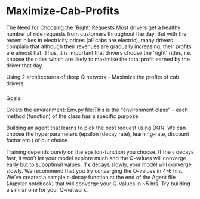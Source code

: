# Maximize-Cab-Profits

The Need for Choosing the 'Right' Requests
Most drivers get a healthy number of ride requests from customers throughout the day. But with the recent hikes in electricity prices (all cabs are electric), many drivers complain that although their revenues are gradually increasing, their profits are almost flat. Thus, it is important that drivers choose the 'right' rides, i.e. choose the rides which are likely to maximise the total profit earned by the driver that day. 


Using 2 architectures of deep Q network - Maximize the profits of cab drivers

###

Goals:

Create the environment: 
 Env.py file:This is the "environment class" - each method (function) of the class has a specific purpose. 

Building an agent that learns to pick the best request using DQN. We can choose the hyperparameters (epsilon (decay rate), learning-rate, discount factor etc.) of our choice.

Training depends purely on the epsilon-function you choose. If the ϵ
 decays fast, it won’t let your model explore much and the Q-values will converge early but to suboptimal values. If 
ϵ decays slowly, your model will converge slowly. We recommend that you try converging the Q-values in 4-6 hrs.  We’ve created a sample 
ϵ-decay function at the end of the Agent file (Jupyter notebook) that will converge your Q-values in ~5 hrs. Try building a similar one for your Q-network.
